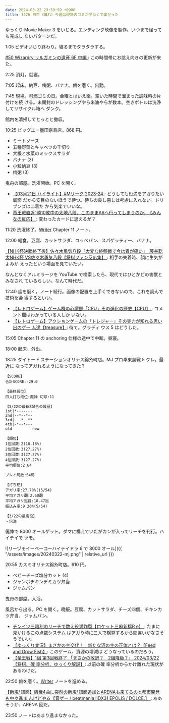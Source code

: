```yaml
---
date: 2024-03-22 23:59:59 +0900
title: 1426 日目（晴れ）今週は現場のゴミが少なくて楽だった
---
```


ゆっくり Movie Maker 3 をいじる。エンディング映像を製作。いつまで経っても完成し
ないパターンだ。

1:05 ビデオいじり終わり。寝るまでタラタラする。

[#50 Wizardry リルガミンの遺産 6F 中編
](https://www.youtube.com/watch?v=Mr-hDTTzFhY): この時間帯にお誂え向きの更新が来
た。

2:25 消灯。就寝。

7:05 起床。納豆、梅粥、バナナ。歯を磨く。出勤。

7:45 現場。可燃ゴミの日。金曜とはいえ楽。空いた時間で溜まった調味料の片付けを続
ける。未開封のドレッシングやら米油やらが数本。空きボトルは洗浄してリサイクル箱へ
ダンク。

館内を清掃してとっとと撤収。

10:25 ビッグエー墨田京島店。868 円。

* ミートソース
* 五種野菜とキャベツの千切り
* 大根と水菜のミックスサラダ
* バナナ (3)
* 小粒納豆 (3)
* 梅粥 (3)

曳舟の部屋。洗濯開始。PC を開く。

* [【03月21日 ハイライト】#Mリーグ 2023-24
  ](https://www.youtube.com/watch?v=aJfLBMca83I): どうしても役満をアガりたい局面
  だから安目のないほうで待つ。待ちの良し悪しは考慮に入れない。ドリブンズは二着だ
  から気楽でいいな。
* [竜王戦直近1勝10敗中の太地八段、このままA6へ行ってしまうのか…【みんなの反応】
  ](https://www.youtube.com/watch?v=_YvToyi_sWM): 変わったカードに思えるが？

11:20 洗濯終了。[Writer] Chapter 11 ノート。

12:00 軽食。豆腐、カットサラダ、コッペパン、スパゲッティー、バナナ。

[【NHK杯決勝終了後】佐々木勇気八段「大変な終盤戦で今は胃が痛い」　藤井聡太NHK杯
VS佐々木勇気八段【将棋ファン反応集】
](https://www.youtube.com/watch?v=R8pRneIlY-4): 相手の失着時、顔に生気がよみが
えったという場面を見ていたい。

なんとなくアルミラージを YouTube で検索したら、現代ではひとかどの害獣とみなされ
ているらしい。なんて時代だ。

12:40 歯を磨く。ノート続行。画像の配置を上手くできないので、これを読んで技術を会
得するといい。

* [【レトロゲーム】ゲーム機の心臓部「CPU」その進化の歴史【CPU】
  ](https://www.youtube.com/watch?v=SefViIyri1w): コメント欄はわかっている人しか
  いない。
* [【レトロゲーム】アクションゲームの「トレジャー」その実力が知れる思い出のゲー
  ム達【treasure】](https://www.youtube.com/watch?v=7RnMotVRZxE): 待て。グラディ
  ウス 5 はどうした。

15:05 Chapter 11 の anchoring 仕様の途中で中断。昼寝。

18:00 起床。外出。

18:25 タイトー F ステーションオリナス錦糸町店。MJ プロ卓東風戦 5 クレ。最近に
なってアガれるようになってきた？

```text
【SCORE】
合計SCORE:-29.0

【最終段位】
四人打ち段位:魔神 幻球:11

【3/22の最新8試合の履歴】
1st|*-------
2nd|--*--*--
3rd|---*--**
4th|-*--*---
old         new

【順位】
1位回数:2(18.18%)
2位回数:3(27.27%)
3位回数:3(27.27%)
4位回数:3(27.27%)
平均順位:2.64

プレイ局数:54局

【打ち筋】
アガリ率:27.78%(15/54)
平均アガリ翻:2.60翻
平均アガリ巡目:10.47巡
振込み率:9.26%(5/54)

【3/22の最高役】
・倍満
```

僥倖で 8000 オールゲット。ダマに構えていたがカンが入ってリーチを刊行。ハイテイで
ツモ。

![リーヅモイーペーコーハイテイドラ 6 で 8000 オール]({{ "/assets/images/20240322-mj.png" | relative_url }})

20:55 カスミオリナス錦糸町店。610 円。

* ベビーチーズ塩分カット (4)
* ジャンボチキンデミカツ弁当
* ジャムパン

曳舟の部屋。入浴。

風呂から出る。PC を開く。晩飯。豆腐、カットサラダ、チーズ四個、チキンカツ弁当、
ジャムパン。

* [チンイツ三暗刻のリーチで数え役満炸裂【ロケット三麻新橋R e】
  ](https://www.youtube.com/watch?v=49wiUOH2Lvk): たまに見かけるこの点数システム
  はアガり時に三人で検算するから間違いがなさそうでいい。
* [【ゆっくり実況】まさかの主交代！　新たな沼の主の正体とは？【Feed and Grow
  Fish】](https://www.youtube.com/watch?v=cf5AYRy3eM0): このゲーム、資源の増減は
  どうなっているのだろう。
* [【竜王戦】1組 第3回戦終了 「まさかの敗退？　2組降級？」 2024/03/22 【将棋、確
  率分析、ゆっくり解説】](https://www.youtube.com/watch?v=kJ8qp69yUTs): 以前の確
  率分析からかけ離れた現状があるわけだ。

22:50 歯を磨く。[Writer] ノートを進める。

[【新規†譜面】版権4曲に突然の新規†譜面追加とARENAも来てるのと都市開発も中々進ま
んけどやる【音ゲー / beatmania IIDX31 EPOLIS / DOLCE.】
](https://www.youtube.com/watch?v=ZL9mj4ahX8E): ああそうか、ARENA 回だ。

23:50 ノートはあまり進まなかった。

[Writer]: https://documentation.libreoffice.org/en/english-documentation/writer/
